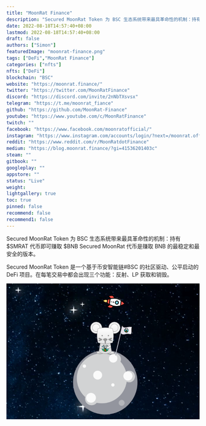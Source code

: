 ```yaml
---
title: "MoonRat Finance"
description: "Secured MoonRat Token 为 BSC 生态系统带来最具革命性的机制：持有 $SMRAT 代币即可赚取 $BNB Secured MoonRat 代币是赚取 BNB 的最稳定和最安全的版本。"
date: 2022-08-18T14:57:40+08:00
lastmod: 2022-08-18T14:57:40+08:00
draft: false
authors: ["Simon"]
featuredImage: "moonrat-finance.png"
tags: ["DeFi","MoonRat Finance"]
categories: ["nfts"]
nfts: ["DeFi"]
blockchain: "BSC"
website: "https://moonrat.finance/"
twitter: "https://twitter.com/MoonRatFinance"
discord: "https://discord.com/invite/2nNbTXsvsx"
telegram: "https://t.me/moonrat_fiance"
github: "https://github.com/MoonRat-Finance"
youtube: "https://www.youtube.com/c/MoonRatFinance"
twitch: ""
facebook: "https://www.facebook.com/moonratofficial/"
instagram: "https://www.instagram.com/accounts/login/?next=/moonrat.official/"
reddit: "https://www.reddit.com/r/MoonRatdotFinance"
medium: "https://blog.moonrat.finance/?gi=41536201403c"
steam: ""
gitbook: ""
googleplay: ""
appstore: ""
status: "Live"
weight: 
lightgallery: true
toc: true
pinned: false
recommend: false
recommend1: false
---
```

Secured MoonRat Token 为 BSC 生态系统带来最具革命性的机制：持有 $SMRAT 代币即可赚取 $BNB Secured MoonRat 代币是赚取 BNB 的最稳定和最安全的版本。

Secured MoonRat Token 是一个基于币安智能链#BSC 的社区驱动、公平启动的 DeFi 项目。在每笔交易中都会出现三个功能：反射、LP 获取和销毁。

![配图](20220818155638.png)